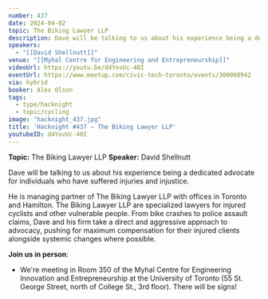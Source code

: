 ```yaml
---
number: 437
date: 2024-04-02
topic: The Biking Lawyer LLP
description: Dave will be talking to us about his experience being a dedicated advocate for individuals who have suffered injuries and injustice.
speakers:
  - "[[David Shellnutt]]"
venue: "[[Myhal Centre for Engineering and Entrepreneurship]]"
videoUrl: https://youtu.be/d4YovUc-40I
eventUrl: https://www.meetup.com/civic-tech-toronto/events/300060942
via: hybrid
booker: Alex Olson
tags:
  - type/hacknight
  - topic/cycling
image: "hacknight_437.jpg"
title: 'Hacknight #437 – The Biking Lawyer LLP'
youtubeID: d4YovUc-40I
---
```


**Topic:** The Biking Lawyer LLP
**Speaker:** David Shellnutt

Dave will be talking to us about his experience being a dedicated advocate for individuals who have suffered injuries and injustice. 

He is managing partner of The Biking Lawyer LLP with offices in Toronto and Hamilton. The Biking Lawyer LLP are specialized lawyers for injured cyclists and other vulnerable people. From bike crashes to police assault claims, Dave and his firm take a direct and aggressive approach to advocacy, pushing for maximum compensation for their injured clients alongside systemic changes where possible.

**Join us in person**:

* We're meeting in Room 350 of the Myhal Centre for Engineering Innovation and Entrepreneurship at the University of Toronto (55 St. George Street, north of College St., 3rd floor). There will be signs!
